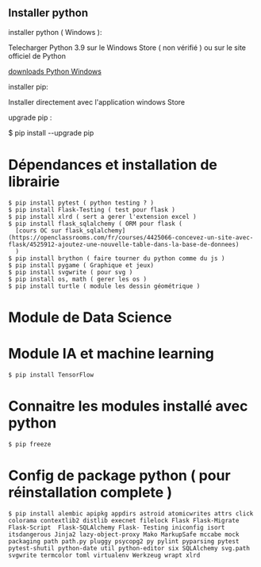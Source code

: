 ## Installer python

installer python ( Windows ):

Telecharger Python 3.9 sur le Windows Store ( non vérifié )
ou sur le site officiel de Python

[downloads Python Windows](https://www.python.org/downloads/windows/)

installer pip:

Installer directement avec l'application windows Store

upgrade pip :


  $ pip install --upgrade pip


Dépendances et installation de librairie
========================================


    $ pip install pytest ( python testing ? )
    $ pip install Flask-Testing ( test pour flask )
    $ pip install xlrd ( sert a gerer l'extension excel )
    $ pip install flask_sqlalchemy ( ORM pour flask (
      [cours OC sur flask_sqlalchemy](https://openclassrooms.com/fr/courses/4425066-concevez-un-site-avec-flask/4525912-ajoutez-une-nouvelle-table-dans-la-base-de-donnees)
      )
    $ pip install brython ( faire tourner du python comme du js )
    $ pip install pygame ( Graphique et jeux)
    $ pip install svgwrite ( pour svg )
    $ pip install os, math ( gerer les os )
    $ pip install turtle ( module les dessin géométrique )

Module de Data Science
========================================

Module IA et machine learning
========================================


    $ pip install TensorFlow

Connaitre les modules installé avec python
==========================================


    $ pip freeze

Config de package python ( pour réinstallation complete )
==========================================================


    $ pip install alembic apipkg appdirs astroid atomicwrites attrs click colorama contextlib2 distlib execnet filelock Flask Flask-Migrate Flask-Script  Flask-SQLAlchemy Flask- Testing iniconfig isort itsdangerous Jinja2 lazy-object-proxy Mako MarkupSafe mccabe mock packaging path path.py pluggy psycopg2 py pylint pyparsing pytest pytest-shutil python-date util python-editor six SQLAlchemy svg.path svgwrite termcolor toml virtualenv Werkzeug wrapt xlrd
